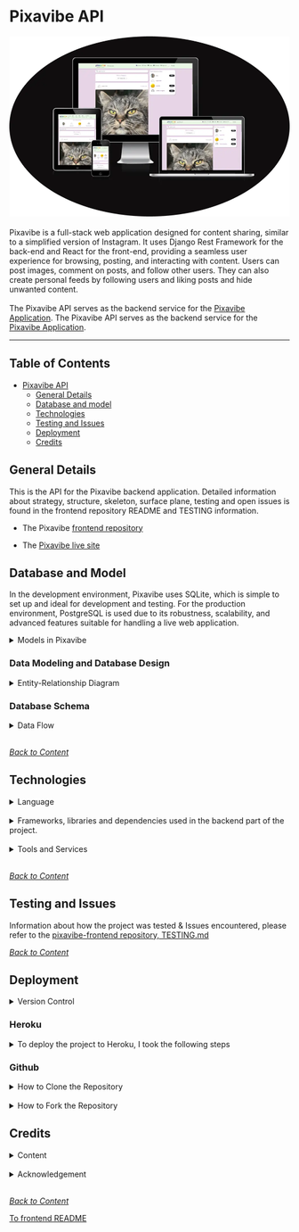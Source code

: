 # Pixavibe API
![amiresponsive](/documentation/readme-image/amiresponsive.webp)
<br>
<br>
Pixavibe is a full-stack web application designed for content sharing, similar to a simplified version of Instagram. It uses Django Rest Framework for the back-end and React for the front-end, providing a seamless user experience for browsing, posting, and interacting with content. Users can post images, comment on posts, and follow other users. They can also create personal feeds by following users and liking posts and hide unwanted content. 
<br>
<br>
The Pixavibe API serves as the backend service for the [Pixavibe Application](https://github.com/JaqiKal/pixavibe).
The Pixavibe API serves as the backend service for the [Pixavibe Application](https://github.com/JaqiKal/pixavibe).

<hr>

## Table of Contents
- [Pixavibe API](#pixavibe-api)
  - [General Details](#general-details)
  - [Database and model](#database-and-model)
  - [Technologies](#technologies)
  - [Testing and Issues](#testing-and-issues)
  - [Deployment](#deployment)
  - [Credits](#Credits)

## General Details

This is the API for the Pixavibe backend application. Detailed information about strategy, structure, skeleton, surface plane, testing and open issues is found in the frontend repository README and TESTING information.

- The Pixavibe [frontend repository](https://github.com/JaqiKal/pixavibe)

- The [Pixavibe live site](https://pixavibe-frontend-e53fa907f215.herokuapp.com/)

## Database and Model

In the development environment, Pixavibe uses SQLite, which is simple to set up and ideal for development and testing. For the production environment, PostgreSQL is used due to its robustness, scalability, and advanced features suitable for handling a live web application.

<details>
<summary>Models in Pixavibe</summary>
<br>

### Block Model
- **Fields**: `owner`, `target`, `created_at`
- **Functionality**: Allows users to filter other users, hiding posts from blocked users. The model name is future-proofed to easily accommodate future improvements, such as preventing blocked users from seeing or interacting with the blocker.
- **Impact**: Enhances user control over interactions, improving user experience by allowing them to avoid unwanted interactions.
- **Example**: A user can hide another user who is spamming their posts, providing a safer and more enjoyable experience.

### Category Model
- **Fields**: `name`, `created_at`, `updated_at`
- **Functionality**: Categorizes posts to enhance search and filter functionalities.
- **Impact**: Improves content organization and discoverability, enhancing the user experience by allowing users to find relevant content more efficiently.
- **Example**: Users interested in photography can filter posts by the 'Photography' category, allowing them to quickly find and engage with relevant content.

### Contact Model
- **Fields**: Manages user feedback and queries. 
- **Functionality**: Stores user queries, complaints, or suggestions. 
- **Impact**: Provides a direct channel for user feedback, helping to improve the platform based on user input and enhancing user satisfaction.
- **Example**: A user facing an issue with their account can easily send a message to the support team using the contact form, ensuring their query is logged and addressed promptly.

### Hashtag Model
- **Fields**: Basic structure includes a name field and a relationship to posts.
- **Functionality**: Tags posts with hashtags for improved organization and search.
- **Impact**: (Despite current issues) Aims to enhance content discoverability through tagging, making it easier for users to find related content.
- **Current Issues**: Users can add hashtags, but there are issues with updating, deleting, and searching hashtags.

### Comment Model
- **Fields**: `id`, `owner`, `post_`, `content`, `created_at`, `updated_at`
- **Functionality**: Stores comments made by users on posts.
- **Impact**: Facilitates engagement and community interaction by allowing users to comment on each other's posts.
- **Example**: Users comment on a friend's post to share their thoughts and reactions, fostering discussions.

### Post Model
- **Fields**: `id`, `owner`, `title`, `content`, `created_at`, `updated_at`, `hashtags`, `category`
- **Functionality**: Stores posts created by users.
- **Impact**: Central to the content-sharing functionality, allowing users to create and share posts with their followers.
- **Example**: A user creates a new post with a photo from their recent trip and assigns it to the 'Travel' category.

### Profile Model
- **Fields**: `id`, `owner`, `name`, `content`, `image`, `created_at`, `updated_at`
- **Functionality**: Stores user profile information.
- **Impact**: Enhances user profiles by allowing customization, making the platform more personalized and engaging.
- **Example**: A user uploads a profile picture and writes a short bio to make their profile more attractive to other users.

### Follower Model
- **Fields**: `id`, `owner`, `followed`, `created_at`, `updated_at`
- **Functionality**: Stores follower relationships between users.
- **Impact**: Enables users to follow each other, creating a personalized feed based on followed users' posts.
- **Example**: User A follows User B to see User B's posts in their feed, fostering engagement and community building.

### Like Model
- **Fields**: `id`, `owner`, `post`, `created_at`, `updated_at`
- **Functionality**: Stores likes on posts by users.
- **Impact**: Provides a way for users to express appreciation for content, increasing user interaction and engagement.
- **Example**: A user likes a friend's post, which may also increase the visibility of popular content through likes.

### User Model (from django.contrib.auth.models)
- **Fields**: `id`, `username`, `email`, `password`, `created_at`, `updated_at`
- **Functionality**: Manages user authentication and basic information.
- **Impact**: Provides essential authentication functionality, ensuring users can securely log in and access their accounts.
- **Example**: Users can register, log in, and have their authentication details securely stored.
</details>

### Data Modeling and Database Design

<details>
<summary>Entity-Relationship Diagram</summary>
<br>

The Entity-Relationship Diagram (ERD) provides a visual representation of the database's structure. It helps in planning and illustrating the SQL tables and the relationships between them. The ERD is an essential part of the database design that shows the entities, their attributes, and the types of relationships among the entities.

![erd](/documentation/readme-image/erd.webp)

**Relationships**


1. User
  - One-to-One: User.id → Profile.owner
  - One-to-Many: User.id → Post.owner
  - One-to-Many: User.id → Comment.owner
  - Many-to-Many (through Follower): User.id → Follower.owner
  - Many-to-Many (through Follower): User.id → Follower.followed
  - Many-to-Many (through Like): User.id → Like.owner
  - One-to-Many: User.id → Contact.owner
  - One-to-Many: User.id → Block.owner
  - One-to-Many: User.id → Block.target

2. Profile
  - One-to-One: Profile.owner → User.id

3. Post
  - Many-to-One: Post.owner → User.id
  - One-to-Many: Post.id → Comment.post
  - Many-to-Many (through Like): Post.id → Like.post
  - Many-to-Many: Post.id → Hashtag.post
  - Many-to-One: Post.category → Category.id

4. Comment
  - Many-to-One: Comment.owner → User.id
  - Many-to-One: Comment.post → Post.id

5. Like
  - Many-to-One: Like.owner → User.id
  - Many-to-One: Like.post → Post.id

6. Follower
  - Many-to-One: Follower.owner → User.id
  - Many-to-One: Follower.followed → User.id

7. Hashtag
  - Many-to-Many: Hashtag.id → Post.hashtags

8. Contact
  - Many-to-One: Contact.owner → User.id

9. Block
  - Many-to-One: Block.owner → User.id
  - Many-to-One: Block.target → User.id

10. Category
  - One-to-Many: Category.id → Post.category
</details>

### Database Schema

<details>

<summary>Data Flow</summary>
<br>

To follow best practice, a flowchart was created for the app's logic, and mapped out before coding began using a free version of Draw.io. Please note, that the flowchart provided is designed to offer a simplified visual overview of the application's core workflow. While it captures the essential operations and user interactions, some implementation details and error-handling mechanisms are abstracted for clarity. The actual application logic may involve additional steps and checks not depicted in the flowchart.

![Data Flow](/documentation/readme-image/flowchart.webp)

</details>
<br>

*<span style="color: blue;">[Back to Content](#table-of-contents)</span>*

## Technologies

<details>
<summary>Language</summary>
<br>

- [Python](https://www.python.org/) serves as the back-end programming language.

</details>
<br>

<details>
<summary>Frameworks, libraries and dependencies used in the backend part of the project.</summary>
<br>

- [asgiref==3.8.1](https://pypi.org/project/asgiref/) ASGI is a standard for Python asynchronous web apps and servers to communicate with each other, and positioned as an asynchronous successor to WSGI.
- [certifi==2024.2.2](https://pypi.org/project/certifi/) Certifi provides Mozilla’s carefully curated collection of Root Certificates for validating the trustworthiness of SSL certificates while verifying the identity of TLS hosts.
- [cffi==1.16.0](https://pypi.org/project/cffi/) Foreign Function Interface for Python calling C code.
- [charset-normalizer==3.3.2](https://pypi.org/project/charset-normalizer/) A library that helps you read text from an unknown charset encoding.
- [cloudinary==1.40.0](https://pypi.org/project/cloudinary/) allows you to quickly and easily integrate your application with Cloudinary.
- [cryptography==42.0.7](https://pypi.org/project/cryptography/) is a package which provides cryptographic recipes and primitives to Python developers.
- [defusedxml==0.7.1](https://pypi.org/search/?q=defusedxml) XML bomb protection for Python stdlib modules.
- [dj-database-url==0.5.0](https://pypi.org/project/dj-database-url/0.5.0/) This simple Django utility allows you to utilize the 12factor inspired DATABASE_URL environment variable to configure your Django application.
- [dj-rest-auth==2.1.9](https://dj-rest-auth.readthedocs.io/en/2.1.9/) a set of REST API endpoints to handle User Registration and Authentication tasks.
- [Django==3.2.25](https://docs.djangoproject.com/en/5.0/releases/3.2.25/) Django is a high-level Python web framework that encourages rapid development and clean, pragmatic design.
- [django-allauth==0.54.0](https://docs.allauth.org/en/latest/) Integrated set of Django applications addressing authentication, registration, account management as well as 3rd party (social) account authentication.
- [django-cloudinary-storage==0.3.0](https://pypi.org/project/django-cloudinary-storage/0.3.0/) Django Cloudinary Storage is a Django package that facilitates integration with Cloudinary by implementing Django Storage API.
- [django-cors-headers==4.3.1](https://pypi.org/project/django-cors-headers/) is a Django application for handling the server headers required for Cross-Origin Resource Sharing (CORS).
- [django-filter==2.4.0](https://pypi.org/project/django-filter/2.4.0/) django-filter is a reusable Django application for allowing users to filter querysets dynamically.
- [djangorestframework==3.14.0](https://pypi.org/project/djangorestframework/3.14.0/) is a powerful and flexible toolkit for building Web APIs.
- [djangorestframework-simplejwt==4.7.2](https://pypi.org/project/djangorestframework-simplejwt/4.7.2/) A minimal JSON Web Token authentication plugin for Django REST Framework.
- [gunicorn==22.0.0](https://pypi.org/project/gunicorn/22.0.0/) is a Python WSGI HTTP Server for UNIX.
- [idna==3.7](https://pypi.org/project/idna/3.7/) is support for the Internationalized Domain Names in Applications (IDNA) protocol.
- [oauthlib==3.2.2](https://pypi.org/project/oauthlib/3.2.2/) is a generic, spec-compliant, thorough implementation of the OAuth request-signing logic.
- [packaging==24.0](https://pypi.org/project/packaging/24.0/) Core utilities for Python packages.
- [Pillow==8.2.0](https://pypi.org/project/pillow/8.2.0/) The Python Imaging Library enhances your Python interpreter with extensive file format support, efficient data representation, and powerful image processing capabilities.
- [psycopg2==2.9.9](https://pypi.org/project/psycopg2/) PostgreSQL database adapter for the Python programming language. The stand-alone binary package was chosen due to the normal psycopg2 throwing errors.
- [pycparser==2.22](https://pypi.org/project/pycparser/) is a complete parser of the C language.
- [PyJWT==2.8.0](https://pypi.org/project/PyJWT/) JSON Web Token implementation in Python.
- [python3-openid==3.2.0](https://pypi.org/project/python3-openid/) OpenID support for modern servers and consumers.
- [pytz==2024.1](https://pypi.org/project/pytz/2024.1/) allows accurate and cross platform timezone calculations.
- [requests==2.32.2](https://pypi.org/project/requests/2.32.2/) is a simple, yet elegant, HTTP library that allows you to send HTTP/1.1 requests extremely easily.
- [requests-oauthlib==2.0.0](https://pypi.org/project/requests-oauthlib/2.0.0/) provides first-class OAuth library support for Requests.
- [six==1.16.0](https://pypi.org/project/six/1.16.0/) provides utility functions for smoothing over the differences between the Python 2 & 3 versions with the goal of writing Python code that is compatible on both Python versions.
- [sqlparse==0.5.0](https://pypi.org/project/sqlparse/0.5.0/) sqlparse is a non-validating SQL parser for Python. It provides support for parsing, splitting and formatting SQL statements.
- [urllib3==2.2.1](https://pypi.org/project/urllib3/2.2.1/) is a HTTP library with thread-safe connection pooling, file post, and more.
</details>
<br>

<details>
<summary>Tools and Services</summary>
<br>

- [Code Institute Python Linter](https://pep8ci.herokuapp.com/) a tool to check Python code against some of the style conventions in PEP8.
- [Code Institute Template](https://github.com/Code-Institute-Org/ci-full-template) provided me with a familiar base from which to build my project.
- [Conventional Commits 1.0.0.](https://www.conventionalcommits.org/en/v1.0.0/) is a lightweight convention on top of commit messages.
- [Diffchecker](https://www.diffchecker.com/text-compare/) is used to check code snippets.
- [Draw.io](https://www.drawio.com/) is useful for planning the application's architecture and flowcharts, especially helpful in the design phase to visualize the application flow.
- [Git](https://git-scm.com/) is used for version control.
- [Gitpod](https://gitpod.io/) streamlines your development process by providing a pre-configured, cloud-based development environment that's instantly ready for coding.
- [Github](https://github.com/) is essential for version control, allowing you to track changes, collaborate with others (if applicable), and secure online code storage.
- [Google Dev Tools](https://developers.google.com/web/tools) is used during testing, debugging and styling.
- [Heroku](https://www.heroku.com/) is a platform for deploying and hosting web applications.
- [Lucidchart](https://www.lucidchart.com/) is used for ERD (entity relationship diagram)
- [PEP8](https://peps.python.org/pep-0008/) a style guide for Python code.
- [PostgreSQL](https://dbs.ci-dbs.net/) provided by the Code Institute, is employed as the database system for its robustness and compatibility with Django.

</details>
<br>

*<span style="color: blue;">[Back to Content](#table-of-contents)</span>*

## Testing and Issues

Information about how the project was tested & Issues encountered, please refer to the [pixavibe-frontend repository, TESTING.md](https://github.com/JaqiKal/pixavibe/blob/main/TESTING.md)

*<span style="color: blue;">[Back to Content](#table-of-contents)</span>*

## Deployment

<details>
<summary>Version Control</summary>
<br>
The site was created using the Gitpod editor and pushed to github to the remote repository ‘pixavibe-frontend’.
The following git commands were used throughout development to push code to the remote repo:

- `git add <file>` - This command was used to add the file(s) to the staging area before they are committed.
- `git commit -m “commit message”` - This command was used to commit changes to the local repository queue ready for the final step.
- `git push` - This command was used to push all committed code to the remote repository on github.
</details>

### Heroku

 <details>
 <summary>To deploy the project to Heroku, I took the following steps</summary>
 <br>

Create a new workspace in your preferred IDE, in our case it was [Gitpod](https://www.gitpod.io/docs/introduction/getting-started), and set up the new drf-api project. Use [Django REST framwork](https://www.django-rest-framework.org/) guide. 

**Project Settings**

- Include https://<your_app_name>.herokuapp.com in the ALLOWED_HOSTS and CSRF_TRUSTED_ORIGINS lists inside the settings.py file.
- Make sure that the environment variables (DATABASE_URL, SECRET_KEY, and CLOUDINARY_URL) are correctly set to os.environ.get("<variable_name>")
- If making changes to static files or apps, make sure to run collectstatic or migrate as needed.
- Commit and push to the repository.

**Requirements**

- Create a plain file called Procfile without any file suffix, at the root level of the project.
  - Add to the Procfile and save.
    - `release: python manage.py makemigrations && python manage.py migrate`
    - `web: gunicorn drf_api.wsgi`
- In your IDE terminal, type pip3 freeze local > requirements.txt to create the requirements.
- (Optional) Create a runtime.txt and type python-3.11.9 (or whichever version you use)
- Commit and push these files to the project repository.

 **Deployment to Heroku**

- In your heroku account, select New and then Create New App.
- Give it a unique name related to your project, choose the correct region for where you are located.
- Create app
- Goto 'Settings' tab and the Config Vars. For Heroku to be able to process and render the project, you must define some environment variables:
  - Add DATABASE_URL variable and assign it a link to your database
  - Add SECRET_KEY variable and assign it a secret key of your choice
  - Add CLOUDINARY_URL variable and assign it a link to your Cloudinary
  - Add ALLOWED_HOST variable and assign it the url of the deployed heroku link
  - Add CLIENT_ORIGIN variable and assign it the url of your deployed frontend app
  - Add CLIENT_ORIGIN_DEV variable and assign it the url of your local development client

- Continue to the 'Deploy' tab. 
  - Select GitHub as the 'deployment method'.
  - Confirm connection to git hub by searching for the correct repository and then connecting to it.
  - To manually deploy project click 'Deploy Branch'. 
      - Don't forget to ensure Debug is false for final deployment
  - Once built a message will appear saying: Your app was successfully deployed. 
  - Click the view button to view the deployed page making a note of it's url.
</details>

### Github

<details>
<summary>How to Clone the Repository</summary>
<br>

Cloning a GitHub repository creates a local copy on your machine, allowing you to sync between the two locations. Here are the steps:
<br>

- Log in (or sign up) to GitHub.
- Navigate to the GitHub Repository you want to clone to use locally.
- Click on the code button
- Select whether you would like to clone with HTTPS, SSH or GitHub CLI and copy repository link to the clipboard.
- Open the terminal in your code editor of choice (git must be installed for the nextcoming steps)
- Change the current working directory to the location you want to use for the cloned directory.
- Type 'git clone' into the terminal and then paste the link you copied previously. Press enter.
- If you are working in VSCode, create a virtual environment with command: `python3 -m venv .venv` 
- Agree to select as workspace folder. 
- Move to the virtual environment with command: `source .venv/bin/activate`
- Import all dependencies with command: `pip3 install -r requirements.txt`
- Create an 'env.py' file in the main directory.
- Enter key data, such as: SECRET_KEY, CLIENT_ORIGIN_DEV, CLOUDINARY_URL, DATABASE_URL and ['DEV'] = '1'
- Check that both the virtual environment and env.py are named in the .gitignore file.
- Check it's all working by running the server, use command: `python3 manage.py runserver`
 </details>
<br>

<details>
<summary>How to Fork the Repository</summary>
<br>

Most commonly, forks are used to either propose changes to someone else's project or to use someone else's project as a starting point for your own idea. In order to protect the main branch while you work on something new, essential when working as part of a team or when you want to experiment with a new feature, you will need to fork a branch.
<br>

- Log in (or sign up) to Github.
- Go to the selected repository.
- Click the Fork button in the top right corner and select create a fork.
- One can change the name of the fork and add description
- Choose to copy only the main branch or all branches to the new fork.
- Click Create a Fork. A repository should appear in your GitHub
</details>

## Credits

<details>
<summary>Content</summary>
<br>

Throughout the development of Pixavibe, a variety of resources have been utilized to ensure the platform is robust, user-friendly, and engaging. Below is a list of key documentation, blogs, tutorials, and guides that have been instrumental in crafting the backend functionality:

- **Bootstrap**: Extensively used for styling and responsive design, making the site accessible on a variety of devices - [Bootstrap documentation](https://getbootstrap.com/).
- **Django**: As the backbone of our platform, Django's comprehensive documentation has been crucial for backend development - [Django documentation](https://docs.djangoproject.com/en/5.0/).

- **Sources of inspiration and guidance in general**:
  - This resources is only available to enrolled students at The Code Institute:
    - The Code Institute Diploma in Full Stack Software Development (Advanced Front-End) Walk-through project Django REST framework (backend)
  - **Testing inspiration**: is listed in [Pixavibe-Frontend README](https://github.com/JaqiKal/pixavibe-frontend/blob/main/README.md#content)
</details>
<br>

<details>
<summary>Acknowledgement</summary>
<br>

Please see the [frontend README](https://github.com/JaqiKal/pixavibe-frontend/blob/main/README.md).
</details>
<br>

*<span style="color: blue;">[Back to Content](#table-of-contents)</span>*    

[To frontend README]()